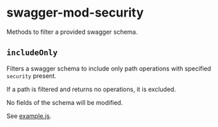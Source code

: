 # swagger-mod-security

Methods to filter a provided swagger schema.

## `includeOnly`

Filters a swagger schema to include only path operations with specified `security` present.

If a path is filtered and returns no operations, it is excluded.

No fields of the schema will be modified.

See [example.js](./example.js).
